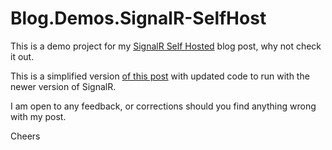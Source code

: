 # Blog.Demos.SignalR-SelfHost
This is a demo project for my [SignalR Self Hosted](https://blog.rniemand.com/signalr-self-hosted/) blog post, why not check it out.

This is  a simplified version [of this post](http://www.asp.net/signalr/overview/deployment/tutorial-signalr-self-host#server) with updated code to run with the newer version of SignalR.

I am open to any feedback, or corrections should you find anything wrong with my post.

Cheers
